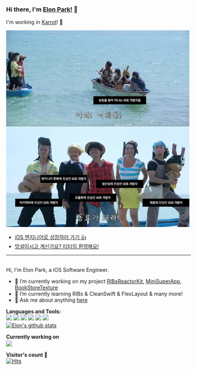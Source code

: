 ### Hi there, I'm [Elon Park!](https://elonpark.github.io) 👋
I'm working in [Karrot](https://github.com/daangn)! :carrot:

<img src="https://github.com/GeekTree0101/Geektree0101/blob/master/hire.png" width=500pt />

- [iOS 엔지니어로 성장하러 가기 👍](https://team.daangn.com/jobs/5282170003/)
- [망설이시고 계신가요? 티타임 환영해요!](https://www.linkedin.com/in/sungwoon-p-98894b87/)

---
<br />
Hi, I'm Elon Park, a iOS Software Engineer.

- 🔭 I’m currently working on my project [RIBsReactorKit](https://github.com/ElonPark/RIBsReactorKit), [MiniSuperApp](https://github.com/ElonPark/MiniSuperApp), [BookStoreTexture](https://github.com/ElonPark/BookStoreTexture)
- 🌱 I’m currently learning RIBs & CleanSwift & FlexLayout & many more!
- 💬 Ask me about anything [here](https://github.com/ElonPark/ElonPark/issues)

**Languages and Tools:**  
<code><img height="20" src="https://img.shields.io/badge/iOS-000000?style=flat-squaree&logo=Apple&logoColor=white"></code>
<code><img height="20" src="https://img.shields.io/badge/Swift-FA7343?style=flat-squaree&logo=Swift&logoColor=white"></code>
<code><img height="20" src="https://img.shields.io/badge/RxSwift-B7178c?style=flat-squaree&logo=ReactiveX&logoColor=white"></code>
<code><img height="20" src="https://img.shields.io/badge/Python-3776AB?style=flat-squaree&logo=Python&logoColor=white"></code>
<code><img height="20" src="https://img.shields.io/badge/Ruby-CC342D?style=flat-squaree&logo=Ruby&logoColor=white"></code>
<code><img height="20" src="https://img.shields.io/badge/Java-007396?style=flat-squaree&logo=Java&logoColor=white"></code>
<br />
<a href="https://github.com/anuraghazra/github-readme-stats">
  <img align="center" src="https://github-readme-stats.vercel.app/api?username=ElonPark&show_icons=true&theme=radical&line_height=27&count_private=true" alt="Elon's github stats" />
</a>
<br />

**Currently working on**    
<a href="https://github.com/ElonPark/RIBsReactorKit">
  <img align="center" src="https://github-readme-stats.vercel.app/api/pin/?username=ElonPark&repo=RIBsReactorKit&theme=radical" />
</a> 

**Visitor's count :eyes:**  
[![Hits](https://hits.seeyoufarm.com/api/count/incr/badge.svg?url=https%3A%2F%2Fgithub.com%2FElonPark&count_bg=%23FA7343&title_bg=%23555555&icon=github.svg&icon_color=%23E7E7E7&title=hits&edge_flat=false)](https://hits.seeyoufarm.com)
